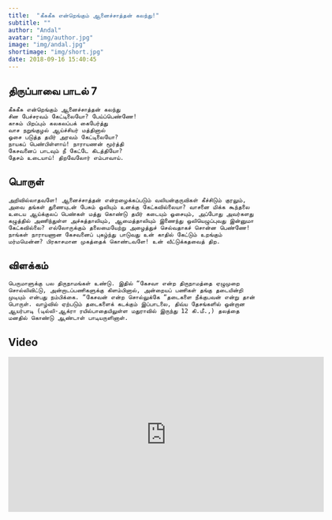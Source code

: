 ```yaml
---
title:  "கீசுகீசு என்றெங்கும் ஆனைச்சாத்தன் கலந்து!"
subtitle: ""
author: "Andal"
avatar: "img/author.jpg"
image: "img/andal.jpg"
shortimage: "img/short.jpg"
date: 2018-09-16 15:40:45
---
```


## திருப்பாவை பாடல் 7
```
கீசுகீசு என்றெங்கும் ஆனைச்சாத்தன் கலந்து
சின பேச்சரவம் கேட்டிலையோ? பேய்ப்பெண்ணே!
காசும் பிறப்பும் கலகலப்பக் கைபேர்த்து
வாச நறுங்குழல் ஆய்ச்சியர் மத்தினால்
ஓசை படுத்த தயிர் அரவம் கேட்டிலையோ?
நாயகப் பெண்பிள்ளாய்! நாராயணன் மூர்த்தி
கேசவனைப் பாடவும் நீ கேட்டே கிடத்தியோ?
தேசம் உடையாய்! திறவேலோர் எம்பாவாய்.
```

## பொருள்
```
அறிவில்லாதவளே! ஆனைச்சாத்தன் என்றழைக்கப்படும் வலியன்குருவிகள் கீச்சிடும் குரலும், அவை தங்கள் துணையுடன் பேசும் ஒலியும் உனக்கு கேட்கவில்லையா? வாசனை மிக்க கூந்தலை உடைய ஆய்க்குலப் பெண்கள் மத்து கொண்டு தயிர் கடையும் ஓசையும், அப்போது அவர்களது கழுத்தில் அணிந்துள்ள அச்சுத்தாலியும், ஆமைத்தாலியும் இணைந்து ஒலியெழுப்புவது இன்னுமா கேட்கவில்லை? எல்லோருக்கும் தலைமையேற்று அழைத்துச் செல்வதாகச் சொன்ன பெண்ணே! நாங்கள் நாராயணான கேசவனைப் புகழ்ந்து பாடுவது உன் காதில் கேட்டும் உறங்கும் மர்மமென்ன? பிரகாசமான முகத்தைக் கொண்டவளே! உன் வீட்டுக்கதவைத் திற.
```

## விளக்கம்
```
பெருமாளுக்கு பல திருநாமங்கள் உண்டு. இதில் “கேசவா என்ற திருநாமத்தை ஏழுமுறை சொல்லிவிட்டு, அன்றாடப்பணிகளுக்கு கிளம்பினால், அன்றையப் பணிகள் தங்கு தடையின்றி முடியும் என்பது நம்பிக்கை. “கேசவன் என்ற சொல்லுக்கே “தடைகளை நீக்குபவன் என்று தான் பொருள். வாழ்வில் ஏற்படும் தடைகளைக் கடக்கும் இப்பாடலை, திவ்ய தேசங்களில் ஒன்றான ஆயர்பாடி (டில்லி-ஆக்ரா ரயில்பாதையிலுள்ள மதுராவில் இருந்து 12 கி.மீ.,) தலத்தை மனதில் கொண்டு ஆண்டாள் பாடியருளினாள்.
```

## Video
<iframe width="640" height="315" src="https://www.youtube.com/embed/xv6ztWc9uU0" frameborder="0" allow="autoplay; encrypted-media" allowfullscreen></iframe>